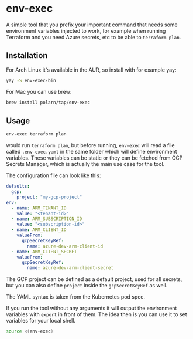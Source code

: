 # env-exec

A simple tool that you prefix your important command that needs some environment variables injected to work, for example when running Terraform and you need Azure secrets, etc to be able to `terraform plan`.

## Installation

For Arch Linux it's available in the AUR, so install with for example yay:

```bash
yay -S env-exec-bin
```

For Mac you can use brew:

```bash
brew install polarn/tap/env-exec
```

## Usage

```bash
env-exec terraform plan
```

would run `terraform plan`, but before running, `env-exec` will read a file called `.env-exec.yaml` in the same folder which will define environment variables. These variables can be static or they can be fetched from GCP Secrets Manager, which is actually the main use case for the tool.

The configuration file can look like this:

```yaml
defaults:
  gcp:
    project: "my-gcp-project"
env:
  - name: ARM_TENANT_ID
    value: "<tenant-id>"
  - name: ARM_SUBSCRIPTION_ID
    value: "<subscription-id>"
  - name: ARM_CLIENT_ID
    valueFrom:
      gcpSecretKeyRef:
        name: azure-dev-arm-client-id
  - name: ARM_CLIENT_SECRET
    valueFrom:
      gcpSecretKeyRef:
        name: azure-dev-arm-client-secret
```

The GCP project can be defined as a default project, used for all secrets, but you can also define `project` inside the `gcpSecretKeyRef` as well.

The YAML syntax is taken from the Kubernetes pod spec.

If you run the tool without any arguments it will output the environment variables with `export` in front of them. The idea then is you can use it to set variables for your local shell.

```bash
source <(env-exec)
```
